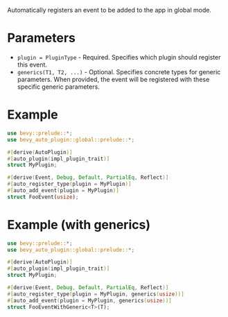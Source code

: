 Automatically registers an event to be added to the app in global mode.

# Parameters
- `plugin = PluginType` - Required. Specifies which plugin should register this event.
- `generics(T1, T2, ...)` - Optional. Specifies concrete types for generic parameters.
  When provided, the event will be registered with these specific generic parameters.

# Example
```rust
use bevy::prelude::*;
use bevy_auto_plugin::global::prelude::*;

#[derive(AutoPlugin)]
#[auto_plugin(impl_plugin_trait)]
struct MyPlugin;

#[derive(Event, Debug, Default, PartialEq, Reflect)]
#[auto_register_type(plugin = MyPlugin)]
#[auto_add_event(plugin = MyPlugin)]
struct FooEvent(usize);
```

# Example (with generics)
```rust
use bevy::prelude::*;
use bevy_auto_plugin::global::prelude::*;

#[derive(AutoPlugin)]
#[auto_plugin(impl_plugin_trait)]
struct MyPlugin;

#[derive(Event, Debug, Default, PartialEq, Reflect)]
#[auto_register_type(plugin = MyPlugin, generics(usize))]
#[auto_add_event(plugin = MyPlugin, generics(usize))]
struct FooEventWithGeneric<T>(T);
```